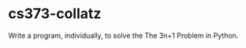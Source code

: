 cs373-collatz
=============

Write a program, individually, to solve the The 3n+1 Problem in Python.